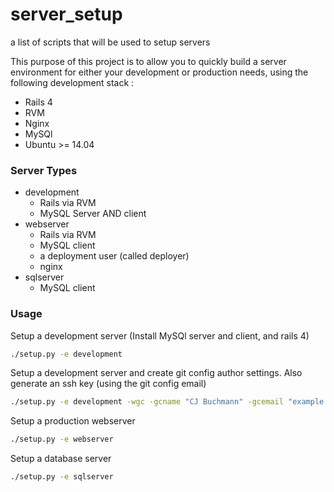 server_setup
============

a list of scripts that will be used to setup servers


This purpose of this project is to allow you to quickly build a server environment for either your development or production needs, using the following development stack :

* Rails 4
* RVM
* Nginx
* MySQl
* Ubuntu >= 14.04


### Server Types

* development
  * Rails via RVM
  * MySQL Server AND client
* webserver
  * Rails via RVM
  * MySQL client
  * a deployment user (called deployer)
  * nginx
* sqlserver
  * MySQL client

### Usage

Setup a development server (Install MySQl server and client, and rails 4)
```bash
./setup.py -e development
```

Setup a development server and create git config author settings. Also generate an ssh key (using the git config email)

```bash
./setup.py -e development -wgc -gcname "CJ Buchmann" -gcemail "example.com" -sshkeygen
```

Setup a production webserver
```bash
./setup.py -e webserver
```

Setup a database server
```bash
./setup.py -e sqlserver
```
